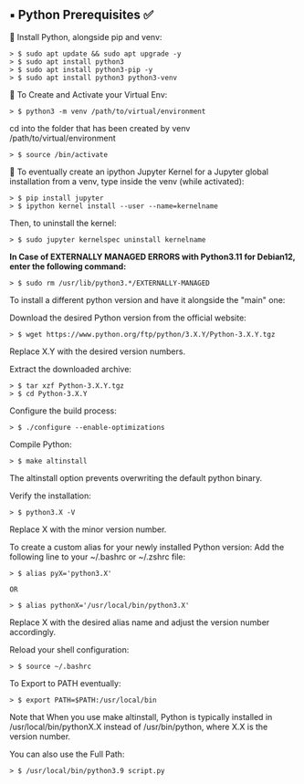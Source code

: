 ## ▪️ Python Prerequisites ✅

🐍 Install Python, alongside pip and venv:

	> $ sudo apt update && sudo apt upgrade -y
	> $ sudo apt install python3
	> $ sudo apt install python3-pip -y
	> $ sudo apt install python3 python3-venv

🐍 To Create and Activate your Virtual Env:

	> $ python3 -m venv /path/to/virtual/environment

cd into the folder that has been created by venv /path/to/virtual/environment

  	> $ source /bin/activate

🐍 To eventually create an ipython Jupyter Kernel for a Jupyter global installation from a venv, type inside the venv (while activated):

	> $ pip install jupyter
	> $ ipython kernel install --user --name=kernelname

Then, to uninstall the kernel:
	
	> $ sudo jupyter kernelspec uninstall kernelname

**In Case of EXTERNALLY MANAGED ERRORS with Python3.11 for Debian12, enter the following command:**

	> $ sudo rm /usr/lib/python3.*/EXTERNALLY-MANAGED

To install a different python version and have it alongside the "main" one:

Download the desired Python version from the official website:

	> $ wget https://www.python.org/ftp/python/3.X.Y/Python-3.X.Y.tgz

Replace X.Y with the desired version numbers.

Extract the downloaded archive:

	> $ tar xzf Python-3.X.Y.tgz
	> $ cd Python-3.X.Y

Configure the build process:

	> $ ./configure --enable-optimizations

Compile Python:

	> $ make altinstall

The altinstall option prevents overwriting the default python binary.

Verify the installation:

	> $ python3.X -V

Replace X with the minor version number.

To create a custom alias for your newly installed Python version:
Add the following line to your ~/.bashrc or ~/.zshrc file:

	> $ alias pyX='python3.X'

	OR

	> $ alias pythonX='/usr/local/bin/python3.X'

Replace X with the desired alias name and adjust the version number accordingly.

Reload your shell configuration:

	> $ source ~/.bashrc  

To Export to PATH eventually:

	> $ export PATH=$PATH:/usr/local/bin

Note that When you use make altinstall, Python is typically installed in /usr/local/bin/pythonX.X instead of /usr/bin/python, where X.X is the version number.

You can also use the Full Path:

	> $ /usr/local/bin/python3.9 script.py